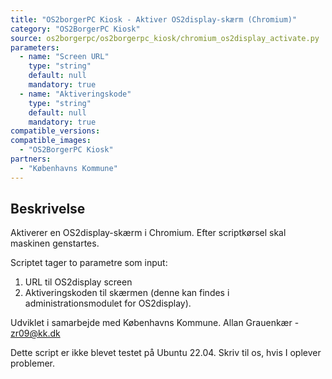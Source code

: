 ```yaml
---
title: "OS2borgerPC Kiosk - Aktiver OS2display-skærm (Chromium)"
category: "OS2BorgerPC Kiosk"
source: os2borgerpc/os2borgerpc_kiosk/chromium_os2display_activate.py
parameters:
  - name: "Screen URL"
    type: "string"
    default: null
    mandatory: true
  - name: "Aktiveringskode"
    type: "string"
    default: null
    mandatory: true
compatible_versions:
compatible_images:
  - "OS2BorgerPC Kiosk"
partners:
  - "Københavns Kommune"
---
```


## Beskrivelse
Aktiverer en OS2display-skærm i Chromium.
Efter scriptkørsel skal maskinen genstartes.

Scriptet tager to parametre som input:
1. URL til OS2display screen
2. Aktiveringskoden til skærmen (denne kan findes i administrationsmodulet for OS2display).

Udviklet i samarbejde med Københavns Kommune.
Allan Grauenkær - zr09@kk.dk

Dette script er ikke blevet testet på Ubuntu 22.04. Skriv til os, hvis I oplever problemer.